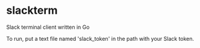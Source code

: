 # slackterm
Slack terminal client written in Go

To run, put a text file named 'slack_token' in the path with your Slack token.
